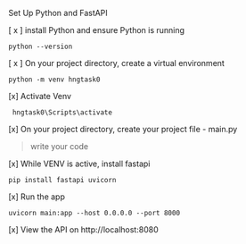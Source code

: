 Set Up Python and FastAPI

[ x ] install Python and ensure Python is running

```
python --version

```
[ x ] On your project directory, create a virtual environment

```
python -m venv hngtask0

```

[x] Activate Venv

```
 hngtask0\Scripts\activate 

```

[x] On your project directory, create your project file - main.py
> write your code

[x] While VENV is active, install fastapi 

```
pip install fastapi uvicorn

```

[x] Run the app

```
uvicorn main:app --host 0.0.0.0 --port 8000

```

[x] View the API on http://localhost:8080
